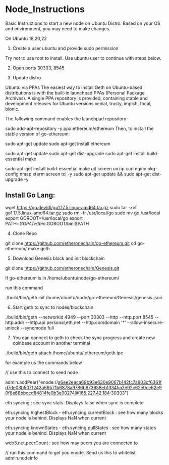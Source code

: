 # Node_Instructions

Basic Instructions to start a new node on Ubuntu Distro. Based on your OS and environment, you may need to make changes.

On Ubuntu 18,20,22

1. Create a user ubuntu and provide sudo permission

Try not to use root to install. Use ubuntu user to continue with steps below.

2. Open ports 30303, 8545 

3. Update distro


Ubuntu via PPAs
The easiest way to install Geth on Ubuntu-based distributions is with the built-in launchpad PPAs (Personal Package Archives). A single PPA repository is provided, containing stable and development releases for Ubuntu versions xenial, trusty, impish, focal, bionic.

The following command enables the launchpad repository:

sudo add-apt-repository -y ppa:ethereum/ethereum
Then, to install the stable version of go-ethereum:

sudo apt-get update
sudo apt-get install ethereum


sudo apt-get update
sudo apt-get dist-upgrade
sudo apt-get install build-essential make
	
sudo apt-get install build-essential make git screen unzip curl nginx pkg-config nmap xterm screen tcl -y
sudo apt-get update && sudo apt-get dist-upgrade -y

Install Go Lang: 
-----------------
  wget https://go.dev/dl/go1.17.5.linux-amd64.tar.gz
  sudo tar -xvf go1.17.5.linux-amd64.tar.gz
  sudo rm -fr /usr/local/go
  sudo mv go /usr/local
  export GOROOT=/usr/local/go
  export PATH=$GOPATH/bin:$GOROOT/bin:$PATH


4. Clone Repo

git clone https://github.com/etheronechain/go-ethereum.git
cd go-ethereum/
make geth

5. Download Genesis block and init blockchain

git clone https://github.com/etheronechain/Genesis.git  

If go-ethereum is in /home/ubuntu/node/go-ethereum/

run this command

./build/bin/geth init /home/ubuntu/node/go-ethereum/Genesis/genesis.json

6. Start geth to sync to nodes/blockchain

./build/bin/geth --networkid 4949 --port 30303 --http --http.port 8545 --http.addr <Host IP Address> --http.api personal,eth,net --http.corsdomain '*' --allow-insecure-unlock  --syncmode full

7. You can connect to geth to check the sync progress and create new coinbase account in another terminal

./build/bin/geth attach /home/ubuntu/.ethereum/geth.ipc

for example us the commands below 

// use this to connect to seed node

admin.addPeer("enode://a6ee2eaca69b93e630e9067b142fc7a803cf6361fd7de03b5071243a69b71b6878a9786b873658eb13345a2e92c62e0ce62e90f8e68bbccd84814fe0b3e90274@165.227.42.184:30303")

eth.syncing : see sync stats. Displays false when sync is complete

eth.syncing.highestBlock - eth.syncing.currentBlock : see how many blocks your node is behind. Displays NaN when current

eth.syncing.knownStates - eth.syncing.pullStates : see how many states your node is behind. Displays NaN when current

web3.net.peerCount : see how may peers you are connected to

// run this command to get you enode. Send us this to whitelist
admin.nodeInfo
